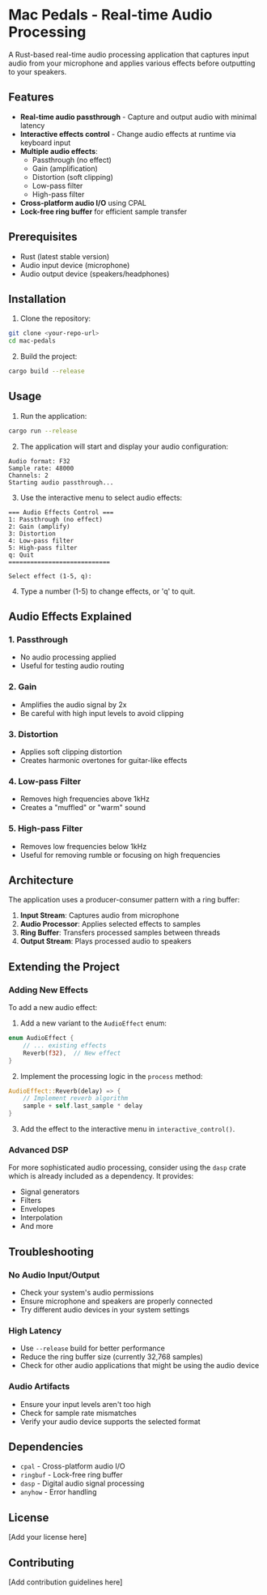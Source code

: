 # Mac Pedals - Real-time Audio Processing

A Rust-based real-time audio processing application that captures input audio from your microphone and applies various effects before outputting to your speakers.

## Features

- **Real-time audio passthrough** - Capture and output audio with minimal latency
- **Interactive effects control** - Change audio effects at runtime via keyboard input
- **Multiple audio effects**:
  - Passthrough (no effect)
  - Gain (amplification)
  - Distortion (soft clipping)
  - Low-pass filter
  - High-pass filter
- **Cross-platform audio I/O** using CPAL
- **Lock-free ring buffer** for efficient sample transfer

## Prerequisites

- Rust (latest stable version)
- Audio input device (microphone)
- Audio output device (speakers/headphones)

## Installation

1. Clone the repository:
```bash
git clone <your-repo-url>
cd mac-pedals
```

2. Build the project:
```bash
cargo build --release
```

## Usage

1. Run the application:
```bash
cargo run --release
```

2. The application will start and display your audio configuration:
```
Audio format: F32
Sample rate: 48000
Channels: 2
Starting audio passthrough...
```

3. Use the interactive menu to select audio effects:
```
=== Audio Effects Control ===
1: Passthrough (no effect)
2: Gain (amplify)
3: Distortion
4: Low-pass filter
5: High-pass filter
q: Quit
============================

Select effect (1-5, q):
```

4. Type a number (1-5) to change effects, or 'q' to quit.

## Audio Effects Explained

### 1. Passthrough
- No audio processing applied
- Useful for testing audio routing

### 2. Gain
- Amplifies the audio signal by 2x
- Be careful with high input levels to avoid clipping

### 3. Distortion
- Applies soft clipping distortion
- Creates harmonic overtones for guitar-like effects

### 4. Low-pass Filter
- Removes high frequencies above 1kHz
- Creates a "muffled" or "warm" sound

### 5. High-pass Filter
- Removes low frequencies below 1kHz
- Useful for removing rumble or focusing on high frequencies

## Architecture

The application uses a producer-consumer pattern with a ring buffer:

1. **Input Stream**: Captures audio from microphone
2. **Audio Processor**: Applies selected effects to samples
3. **Ring Buffer**: Transfers processed samples between threads
4. **Output Stream**: Plays processed audio to speakers

## Extending the Project

### Adding New Effects

To add a new audio effect:

1. Add a new variant to the `AudioEffect` enum:
```rust
enum AudioEffect {
    // ... existing effects
    Reverb(f32),  // New effect
}
```

2. Implement the processing logic in the `process` method:
```rust
AudioEffect::Reverb(delay) => {
    // Implement reverb algorithm
    sample + self.last_sample * delay
}
```

3. Add the effect to the interactive menu in `interactive_control()`.

### Advanced DSP

For more sophisticated audio processing, consider using the `dasp` crate which is already included as a dependency. It provides:

- Signal generators
- Filters
- Envelopes
- Interpolation
- And more

## Troubleshooting

### No Audio Input/Output
- Check your system's audio permissions
- Ensure microphone and speakers are properly connected
- Try different audio devices in your system settings

### High Latency
- Use `--release` build for better performance
- Reduce the ring buffer size (currently 32,768 samples)
- Check for other audio applications that might be using the audio device

### Audio Artifacts
- Ensure your input levels aren't too high
- Check for sample rate mismatches
- Verify your audio device supports the selected format

## Dependencies

- `cpal` - Cross-platform audio I/O
- `ringbuf` - Lock-free ring buffer
- `dasp` - Digital audio signal processing
- `anyhow` - Error handling

## License

[Add your license here]

## Contributing

[Add contribution guidelines here] 